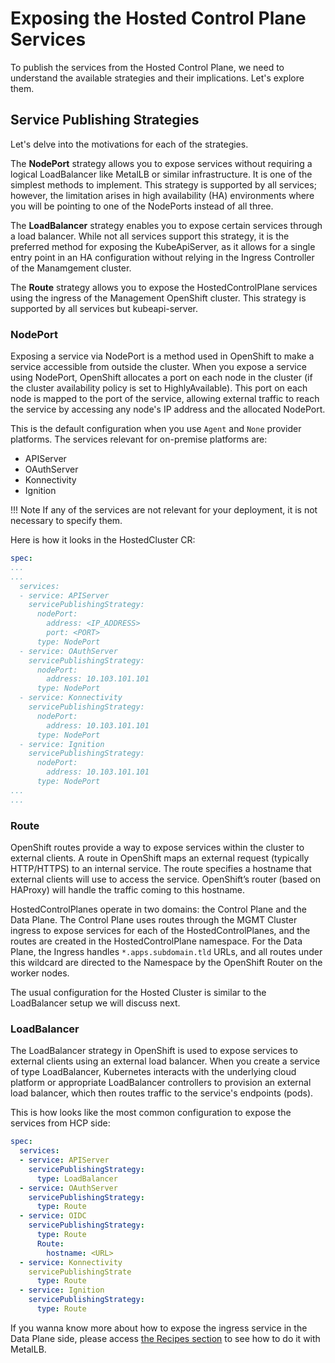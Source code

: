 # Exposing the Hosted Control Plane Services

To publish the services from the Hosted Control Plane, we need to understand the available strategies and their implications. Let's explore them.

## Service Publishing Strategies

Let's delve into the motivations for each of the strategies.

The **NodePort** strategy allows you to expose services without requiring a logical LoadBalancer like MetalLB or similar infrastructure. It is one of the simplest methods to implement. This strategy is supported by all services; however, the limitation arises in high availability (HA) environments where you will be pointing to one of the NodePorts instead of all three.

The **LoadBalancer** strategy enables you to expose certain services through a load balancer. While not all services support this strategy, it is the preferred method for exposing the KubeApiServer, as it allows for a single entry point in an HA configuration without relying in the Ingress Controller of the Manamgement cluster.

The **Route** strategy allows you to expose the HostedControlPlane services using the ingress of the Management OpenShift cluster. This strategy is supported by all services but kubeapi-server.

### NodePort

Exposing a service via NodePort is a method used in OpenShift to make a service accessible from outside the cluster. When you expose a service using NodePort, OpenShift allocates a port on each node in the cluster (if the cluster availability policy is set to HighlyAvailable). This port on each node is mapped to the port of the service, allowing external traffic to reach the service by accessing any node's IP address and the allocated NodePort.

This is the default configuration when you use `Agent` and `None` provider platforms. The services relevant for on-premise platforms are:

- APIServer
- OAuthServer
- Konnectivity
- Ignition

!!! Note
    If any of the services are not relevant for your deployment, it is not necessary to specify them.

Here is how it looks in the HostedCluster CR:

```yaml
spec:
...
...
  services:
  - service: APIServer
    servicePublishingStrategy:
      nodePort:
        address: <IP_ADDRESS>
        port: <PORT>
      type: NodePort
  - service: OAuthServer
    servicePublishingStrategy:
      nodePort:
        address: 10.103.101.101
      type: NodePort
  - service: Konnectivity
    servicePublishingStrategy:
      nodePort:
        address: 10.103.101.101
      type: NodePort
  - service: Ignition
    servicePublishingStrategy:
      nodePort:
        address: 10.103.101.101
      type: NodePort
...
...
```

### Route

OpenShift routes provide a way to expose services within the cluster to external clients. A route in OpenShift maps an external request (typically HTTP/HTTPS) to an internal service. The route specifies a hostname that external clients will use to access the service. OpenShift’s router (based on HAProxy) will handle the traffic coming to this hostname.

HostedControlPlanes operate in two domains: the Control Plane and the Data Plane. The Control Plane uses routes through the MGMT Cluster ingress to expose services for each of the HostedControlPlanes, and the routes are created in the HostedControlPlane namespace. For the Data Plane, the Ingress handles `*.apps.subdomain.tld` URLs, and all routes under this wildcard are directed to the Namespace by the OpenShift Router on the worker nodes.

The usual configuration for the Hosted Cluster is similar to the LoadBalancer setup we will discuss next.

### LoadBalancer

The LoadBalancer strategy in OpenShift is used to expose services to external clients using an external load balancer. When you create a service of type LoadBalancer, Kubernetes interacts with the underlying cloud platform or appropriate LoadBalancer controllers to provision an external load balancer, which then routes traffic to the service's endpoints (pods).

This is how looks like the most common configuration to expose the services from HCP side:

```yaml
spec:
  services:
  - service: APIServer
    servicePublishingStrategy:
      type: LoadBalancer
  - service: OAuthServer
    servicePublishingStrategy:
      type: Route
  - service: OIDC
    servicePublishingStrategy:
      type: Route
      Route:
        hostname: <URL>
  - service: Konnectivity
    servicePublishingStrate
      type: Route
  - service: Ignition
    servicePublishingStrategy:
      type: Route
```

If you wanna know more about how to expose the ingress service in the Data Plane side, please access [the Recipes section](../../recipes/index.md) to see how to do it with MetalLB.

